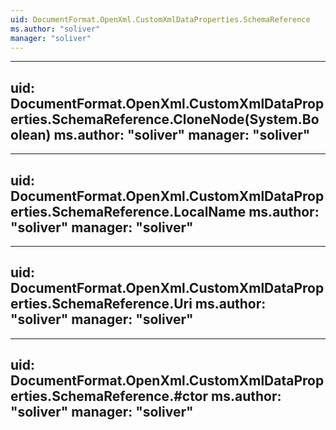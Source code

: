 ```yaml
---
uid: DocumentFormat.OpenXml.CustomXmlDataProperties.SchemaReference
ms.author: "soliver"
manager: "soliver"
---
```


---
uid: DocumentFormat.OpenXml.CustomXmlDataProperties.SchemaReference.CloneNode(System.Boolean)
ms.author: "soliver"
manager: "soliver"
---

---
uid: DocumentFormat.OpenXml.CustomXmlDataProperties.SchemaReference.LocalName
ms.author: "soliver"
manager: "soliver"
---

---
uid: DocumentFormat.OpenXml.CustomXmlDataProperties.SchemaReference.Uri
ms.author: "soliver"
manager: "soliver"
---

---
uid: DocumentFormat.OpenXml.CustomXmlDataProperties.SchemaReference.#ctor
ms.author: "soliver"
manager: "soliver"
---
